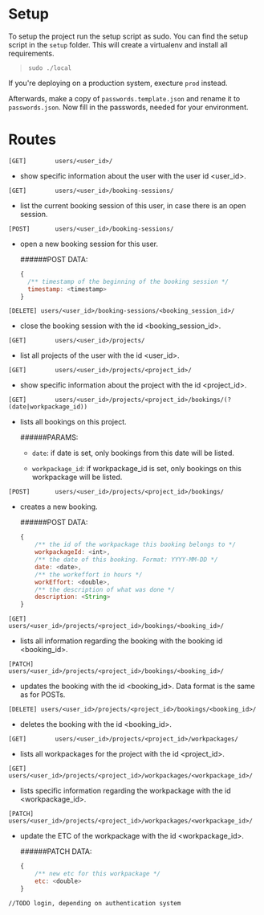 # Setup

To setup the project run the setup script as sudo. You can find the setup script in the `setup` folder. This will create a virtualenv and install all requirements.

>`sudo ./local`

If you're deploying on a production system, execture `prod` instead.

Afterwards, make a copy of `passwords.template.json` and rename it to `passwords.json`. Now fill in the passwords, needed for your environment.


# Routes

```[GET]		users/<user_id>/```
- show specific information about the user with the user id \<user_id\>.

```[GET]		users/<user_id>/booking-sessions/```
- list the current booking session of this user, in case there is an open session.

```[POST]		users/<user_id>/booking-sessions/```
- open a new booking session for this user.

  ######POST DATA:
  ```js
  {
  	/** timestamp of the beginning of the booking session */
  	timestamp: <timestamp>
  }
  ```

```[DELETE]	users/<user_id>/booking-sessions/<booking_session_id>/```
- close the booking session with the id \<booking_session_id\>.

```[GET]		users/<user_id>/projects/```
- list all projects of the user with the id \<user_id\>.

```[GET]		users/<user_id>/projects/<project_id>/```
- show specific information about the project with the id \<project_id\>.

```[GET]		users/<user_id>/projects/<project_id>/bookings/(?(date|workpackage_id))```
- lists all bookings on this project.

	######PARAMS:
	- `date`:
		if date is set, only bookings from this date will be listed.

	- `workpackage_id`:
		if workpackage_id is set, only bookings on this workpackage will be listed.

```[POST]		users/<user_id>/projects/<project_id>/bookings/```
- creates a new booking.

	######POST DATA:
	```js
	{
		/** the id of the workpackage this booking belongs to */
		workpackageId: <int>,
		/** the date of this booking. Format: YYYY-MM-DD */
		date: <date>,
		/** the workeffort in hours */
		workEffort: <double>,
		/** the description of what was done */
		description: <String>
	}
	```

```[GET]		users/<user_id>/projects/<project_id>/bookings/<booking_id>/```
- lists all information regarding the booking with the booking id \<booking_id\>.

```[PATCH]		users/<user_id>/projects/<project_id>/bookings/<booking_id>/```
- updates the booking with the id \<booking_id\>. Data format is the same as for POSTs.

```[DELETE]	users/<user_id>/projects/<project_id>/bookings/<booking_id>/```
- deletes the booking with the id \<booking_id\>.

```[GET]		users/<user_id>/projects/<project_id>/workpackages/```
- lists all workpackages for the project with the id \<project_id\>.

```[GET]		users/<user_id>/projects/<project_id>/workpackages/<workpackage_id>/```
- lists specific information regarding the workpackage with the id \<workpackage_id\>.

```[PATCH]		users/<user_id>/projects/<project_id>/workpackages/<workpackage_id>/```
- update the ETC of the workpackage with the id \<workpackage_id\>.

	######PATCH DATA:
	```js
	{
		/** new etc for this workpackage */
		etc: <double>
	}
	```


```//TODO login, depending on authentication system```
